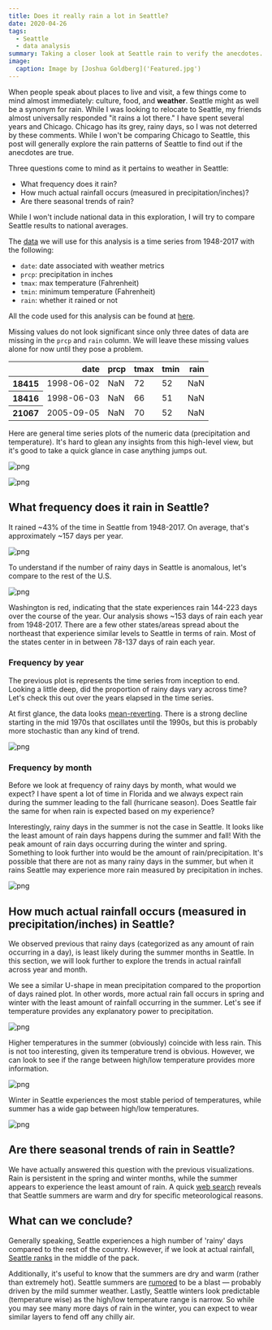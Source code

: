 ```yaml
---
title: Does it really rain a lot in Seattle?
date: 2020-04-26
tags:
  - Seattle
  - data analysis
summary: Taking a closer look at Seattle rain to verify the anecdotes.
image:
  caption: Image by [Joshua Goldberg]('Featured.jpg')
---
```


When people speak about places to live and visit, a few things come to mind almost immediately: culture, food, and __weather__. Seattle might as well be a synonym for rain. While I was looking to relocate to Seattle, my friends almost universally responded "it rains a lot there." I have spent several years and Chicago. Chicago has its grey, rainy days, so I was not deterred by these comments. While I won't be comparing Chicago to Seattle, this post will generally explore the rain patterns of Seattle to find out if the anecdotes are true.

Three questions come to mind as it pertains to weather in Seattle:

- What frequency does it rain?
- How much actual rainfall occurs (measured in precipitation/inches)?
- Are there seasonal trends of rain?

While I won't include national data in this exploration, I will try to compare Seattle results to national averages.

The [data](https://www.kaggle.com/rtatman/did-it-rain-in-seattle-19482017) we will use for this analysis is a time series from 1948-2017 with the following:

- `date`: date associated with weather metrics
- `prcp`: precipitation in inches
- `tmax`: max temperature (Fahrenheit)
- `tmin`: minimum temperature (Fahrenheit)
- `rain`: whether it rained or not

All the code used for this analysis can be found at [here](https://github.com/GoldbergData/seattle-rain/blob/master/seattle_rain.ipynb).

Missing values do not look significant since only three dates of data are missing in the `prcp` and `rain` column. We will leave these missing values alone for now until they pose a problem.

<div>
<style scoped>
    .dataframe tbody tr th:only-of-type {
        vertical-align: middle;
    }

    .dataframe tbody tr th {
        vertical-align: top;
    }

    .dataframe thead th {
        text-align: right;
    }
</style>
<table border="0" class="dataframe">
  <thead>
    <tr style="text-align: right;">
      <th></th>
      <th>date</th>
      <th>prcp</th>
      <th>tmax</th>
      <th>tmin</th>
      <th>rain</th>
    </tr>
  </thead>
  <tbody>
    <tr>
      <th>18415</th>
      <td>1998-06-02</td>
      <td>NaN</td>
      <td>72</td>
      <td>52</td>
      <td>NaN</td>
    </tr>
    <tr>
      <th>18416</th>
      <td>1998-06-03</td>
      <td>NaN</td>
      <td>66</td>
      <td>51</td>
      <td>NaN</td>
    </tr>
    <tr>
      <th>21067</th>
      <td>2005-09-05</td>
      <td>NaN</td>
      <td>70</td>
      <td>52</td>
      <td>NaN</td>
    </tr>
  </tbody>
</table>
</div>



Here are general time series plots of the numeric data (precipitation and temperature). It's hard to glean any insights from this high-level view, but it's good to take a quick glance in case anything jumps out.

![png](./output.png)


![png](./output2.png)


## What frequency does it rain in Seattle?

It rained ~43% of the time in Seattle from 1948-2017. On average, that's approximately ~157 days per year.

![png](./index_19_0.png)


To understand if the number of rainy days in Seattle is anomalous, let's compare to the rest of the U.S.

![png](./index_21_0.png)


Washington is red, indicating that the state experiences rain 144-223 days over the course of the year. Our analysis shows ~153 days of rain each year from 1948-2017. There are a few other states/areas spread about the northeast that experience similar levels to Seattle in terms of rain. Most of the states center in in between 78-137 days of rain each year.

### Frequency by year
The previous plot is represents the time series from inception to end. Looking a little deep, did the proportion of rainy days vary across time? Let's check this out over the years elapsed in the time series.

At first glance, the data looks [mean-reverting](https://mathworld.wolfram.com/ReversiontotheMean.html). There is a strong decline starting in the mid 1970s that oscillates until the 1990s, but this is probably more stochastic than any kind of trend.

![png](./index_26_0.png)


### Frequency by month

Before we look at frequency of rainy days by month, what would we expect? I have spent a lot of time in Florida and we always expect rain during the summer leading to the fall (hurricane season). Does Seattle fair the same for when rain is expected based on my experience?

Interestingly, rainy days in the summer is not the case in Seattle. It looks like the least amount of rain days happens during the summer and fall! With the peak amount of rain days occurring during the winter and spring. Something to look further into would be the amount of rain/precipitation. It's possible that there are not as many rainy days in the summer, but when it rains Seattle may experience more rain measured by precipitation in inches.

![png](./index_32_0.png)


## How much actual rainfall occurs (measured in precipitation/inches) in Seattle?

We observed previous that rainy days (categorized as any amount of rain occurring in a day), is least likely during the summer months in Seattle. In this section, we will look further to explore the trends in actual rainfall across year and month.

We see a similar U-shape in mean precipitation compared to the proportion of days rained plot. In other words, more actual rain fall occurs in spring and winter with the least amount of rainfall occurring in the summer. Let's see if temperature provides any explanatory power to precipitation.

![png](./index_36_0.png)


Higher temperatures in the summer (obviously) coincide with less rain. This is not too interesting, given its temperature trend is obvious. However, we can look to see if the range between high/low temperature provides more information.

![png](./index_38_0.png)


Winter in Seattle experiences the most stable period of temperatures, while summer has a wide gap between high/low temperatures.

![png](./index_41_0.png)


## Are there seasonal trends of rain in Seattle?

We have actually answered this question with the previous visualizations. Rain is persistent in the spring and winter months, while the summer appears to experience the least amount of rain. A quick [web search](https://cliffmass.blogspot.com/2015/02/why-is-northwest-warm-and-california.html) reveals that Seattle summers are warm and dry for specific meteorological reasons.

## What can we conclude?

Generally speaking, Seattle experiences a high number of 'rainy' days compared to the rest of the country. However, if we look at actual rainfall, [Seattle ranks](http://www.usa.com/rank/us--average-precipitation--state-rank.htm) in the middle of the pack.

Additionally, it's useful to know that the summers are dry and warm (rather than extremely hot). Seattle summers are [rumored](https://www.thrillist.com/entertainment/seattle/17-reasons-seattle-summers-dominate-all-other-summers) to be a blast — probably driven by the mild summer weather. Lastly, Seattle winters look predictable (temperature wise) as the high/low temperature range is narrow. So while you may see many more days of rain in the winter, you can expect to wear similar layers to fend off any chilly air.
